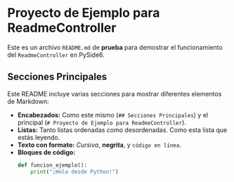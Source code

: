 # Proyecto de Ejemplo para ReadmeController

Este es un archivo `README.md` de **prueba** para demostrar el funcionamiento del `ReadmeController` en PySide6.

## Secciones Principales

Este README incluye varias secciones para mostrar diferentes elementos de Markdown:

- **Encabezados:** Como este mismo (`## Secciones Principales`) y el principal (`# Proyecto de Ejemplo para ReadmeController`).
- **Listas:** Tanto listas ordenadas como desordenadas.  Como esta lista que estás leyendo.
- **Texto con formato:**  *Cursiva*, **negrita**, y `código en línea`.
- **Bloques de código:**
  ```python
  def funcion_ejemplo():
      print("¡Hola desde Python!")
